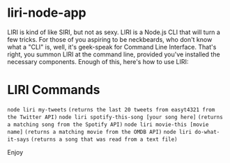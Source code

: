 # liri-node-app
LIRI is kind of like SIRI, but not as sexy. LIRI is a Node.js CLI that will turn a few tricks. For those of you aspiring to be neckbeards, who don't know what a "CLI" is, well, it's geek-speak for Command Line Interface. That's right, you summon LIRI at the command line, provided you've installed the necessary components. Enough of this, here's how to use LIRI:
# LIRI Commands<br>
`node liri my-tweets`  `(returns the last 20 tweets from easyt4321 from the Twitter API)`
`node liri spotify-this-song [your song here]` `(returns a matching song from the Spotify API)`
`node liri movie-this [movie name]` `(returns a matching movie from the OMDB API)`
`node liri do-what-it-says` `(returns a song that was read from a text file)`

Enjoy
